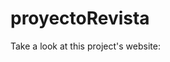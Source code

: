 # proyectoRevista
<p>Take a look at this project's website: <a href="https://pepejsc.github.io/proyectoRevista/"></a></p>
